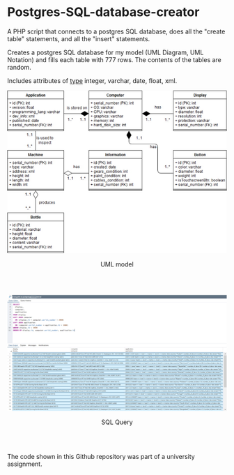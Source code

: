 # Postgres-SQL-database-creator
A PHP script that connects to a postgres SQL database, does all the "create table" statements, and all the "insert" statements.

Creates a postgres SQL database for my model (UML Diagram, UML Notation) and fills each table with 777 rows. The contents of the tables are random. 

Includes attributes of [type](https://www.postgresql.org/docs/8.4/static/datatype.html) integer, varchar, date, float, xml.

![UML model](scr/uml.jpg?raw=true "UML model")
<p align="center">UML model</p>
<br><br>

![SQL Query](scr/query.jpg?raw=true "SQL Query")
<p align="center">SQL Query</p>
<br><br>

The code shown in this Github repository was part of a university assignment. 
